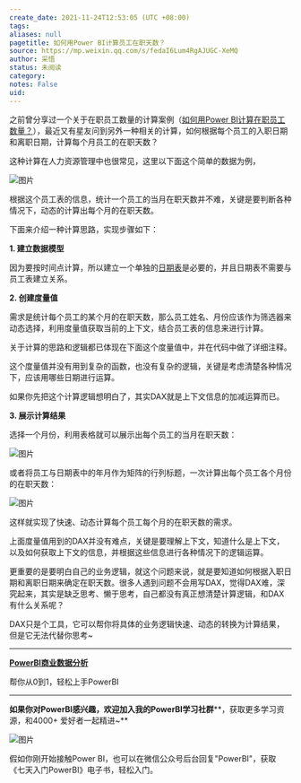 ```yaml
---
create_date: 2021-11-24T12:53:05 (UTC +08:00)
tags: 
aliases: null
pagetitle: 如何用Power BI计算员工在职天数？
source: https://mp.weixin.qq.com/s/fedaI6Lum4RgAJUGC-XeMQ
author: 采悟
status: 未阅读
category: 
notes: False
uid: 
---
```


之前曾分享过一个关于在职员工数量的计算案例（[如何用Power BI计算在职员工数量？](http://mp.weixin.qq.com/s?__biz=MzA4MzQwMjY4MA==&mid=2484070488&idx=1&sn=71e79fd2fca11e048061b7f1ea2718d1&chksm=8e0c428fb97bcb998f116bcae6c1ca7f4ae493ebbee9778eed0161a16985124e30c11ca08dba&scene=21#wechat_redirect)），最近又有星友问到另外一种相关的计算，如何根据每个员工的入职日期和离职日期，计算每个月员工的在职天数？  

这种计算在人力资源管理中也很常见，这里以下面这个简单的数据为例，

![图片](https://mmbiz.qpic.cn/mmbiz_png/aHEbZtANQJPqialuwryxPZ47aTHW5MHaX85BH2TQ8mSdDQ6W6RKWClexxIsoPSpibeREGjoEdaviaxn188B4ic1duQ/640?wx_fmt=png&wxfrom=5&wx_lazy=1&wx_co=1)

根据这个员工表的信息，统计一个员工的当月在职天数并不难，关键是要判断各种情况下，动态的计算出每个月的在职天数。

下面来介绍一种计算思路，实现步骤如下：

**1\. 建立数据模型**

因为要按时间点计算，所以建立一个单独的[日期表](http://mp.weixin.qq.com/s?__biz=MzA4MzQwMjY4MA==&mid=2484067654&idx=1&sn=905c186a9cbd91159b6615924a2d5068&chksm=8e0c7791b97bfe87623904f7002cd6cb726f711c6e7a289a36c9a4973964d907493aa2397fe7&scene=21#wechat_redirect)是必要的，并且日期表不需要与员工表建立关系。

**2\. 创建度量值**

需求是统计每个员工的某个月的在职天数，那么员工姓名、月份应该作为筛选器来动态选择，利用度量值获取当前的上下文，结合员工表的信息来进行计算。

关于计算的思路和逻辑都已体现在下面这个度量值中，并在代码中做了详细注释。

这个度量值并没有用到复杂的函数，也没有复杂的逻辑，关键是考虑清楚各种情况下，应该用哪些日期进行运算。

如果你先把这个计算逻辑想明白了，其实DAX就是上下文信息的加减运算而已。

**3\. 展示计算结果**

选择一个月份，利用表格就可以展示出每个员工的当月在职天数：

![图片](https://mmbiz.qpic.cn/mmbiz_png/aHEbZtANQJPqialuwryxPZ47aTHW5MHaXrQQPQDwscjlEhYictDfSnz0EPZ4uEYq7TejO7PibRicJhHdibFjepkoNSQ/640?wx_fmt=png&wxfrom=5&wx_lazy=1&wx_co=1)

或者将员工与日期表中的年月作为矩阵的行列标题，一次计算出每个员工各个月份的在职天数：

![图片](https://mmbiz.qpic.cn/mmbiz_png/aHEbZtANQJPqialuwryxPZ47aTHW5MHaXXic4p5XpPa6Kod3QCNv05VbxepMLPDbIqdEm9pVaRyoYuQBxLibkoLLw/640?wx_fmt=png&wxfrom=5&wx_lazy=1&wx_co=1)

这样就实现了快速、动态计算每个员工每个月的在职天数的需求。

上面度量值用到的DAX并没有难点，关键是要理解上下文，知道什么是上下文，以及如何获取上下文的信息，并根据这些信息进行各种情况下的逻辑运算。

更重要的是要明白自己的业务逻辑，就这个问题来说，就是要知道如何根据入职日期和离职日期来确定在职天数。很多人遇到问题不会用写DAX，觉得DAX难，深究起来，其实是缺乏思考、懒于思考，自己都没有真正想清楚计算逻辑，和DAX有什么关系呢？

DAX只是个工具，它可以帮你将具体的业务逻辑快速、动态的转换为计算结果，但是它无法代替你思考~

___

[**PowerBI商业数据分析**](http://mp.weixin.qq.com/s?__biz=MzA4MzQwMjY4MA==&mid=2484074987&idx=1&sn=5cf4ba4b683ee9136bb7a26f6e9bcf01&chksm=8e0c533cb97bda2add48a4576b9c1e230249a5a4160dd93cd677a37ea21d26fc9cc26fc4cb1c&scene=21#wechat_redirect)

帮你从0到1，轻松上手PowerBI

___

**如果你对PowerBI感兴趣，欢迎加入我的PowerBI学习社群****，获取更多学习资源，和4000+ 爱好者一起精进~**

![图片](https://mmbiz.qpic.cn/mmbiz_png/aHEbZtANQJMFLnwgdbghRHPLicKRaV70mVCZVq8Fhm46rkciaeOrLFJCv5f1omJxF8256YogHflkicEDM29aUMtaA/640?wx_fmt=png&wxfrom=5&wx_lazy=1&wx_co=1)

假如你刚开始接触Power BI，也可以在微信公众号后台回复"PowerBI"，获取《七天入门PowerBI》电子书，轻松入门。
